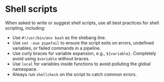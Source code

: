# Shell scripts

When asked to write or suggest shell scripts, use all best practices for shell scripting, including:

- Use `#!/usr/bin/env bash` as the shebang line.
- Use `set -euo pipefail` to ensure the script exits on errors, undefined variables, or failed commands in a pipeline.
- Use curly braces for variable expansion, e.g., `${variable}`. Completely avoid using `$variable` without braces.
- Use `local` for variables inside functions to avoid polluting the global namespace.
- Always run `shellcheck` on the script to catch common errors.
